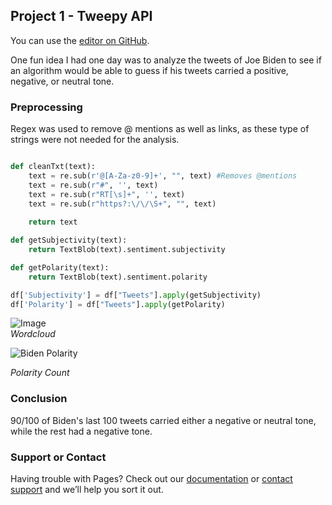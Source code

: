 ## Project 1 - Tweepy API

You can use the [editor on GitHub](https://github.com/rtlaceste/Pages/edit/gh-pages/index.md).

One fun idea I had one day was to analyze the tweets of Joe Biden to see if an algorithm would be able to guess if his tweets carried a positive, negative, or neutral tone.

### Preprocessing

Regex was used to remove @ mentions as well as links, as these type of strings were not needed for the analysis.

```python

def cleanTxt(text):
    text = re.sub(r'@[A-Za-z0-9]+', "", text) #Removes @mentions
    text = re.sub(r"#", '', text)
    text = re.sub(r"RT[\s]+", '', text)
    text = re.sub(r"https?:\/\/\S+", "", text)
    
    return text

def getSubjectivity(text):
    return TextBlob(text).sentiment.subjectivity

def getPolarity(text):
    return TextBlob(text).sentiment.polarity

df['Subjectivity'] = df["Tweets"].apply(getSubjectivity)
df['Polarity'] = df["Tweets"].apply(getPolarity)

```


![Image](https://raw.githubusercontent.com/rtlaceste/rtlaceste.github.io/gh-pages/WordCloud.JPG)       
*Wordcloud*





![Biden Polarity](https://raw.githubusercontent.com/rtlaceste/rtlaceste.github.io/gh-pages/Biden%20Bar.JPG) 

*Polarity Count*




### Conclusion

90/100 of Biden's last 100 tweets carried either a negative or neutral tone, while the rest had a negative tone. 

### Support or Contact

Having trouble with Pages? Check out our [documentation](https://docs.github.com/categories/github-pages-basics/) or [contact support](https://github.com/contact) and we’ll help you sort it out.

